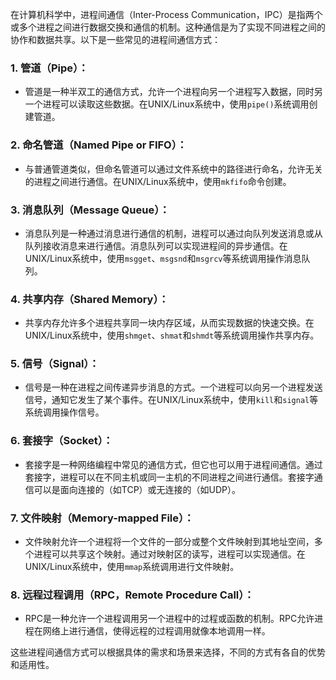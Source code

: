 在计算机科学中，进程间通信（Inter-Process Communication，IPC）是指两个或多个进程之间进行数据交换和通信的机制。这种通信是为了实现不同进程之间的协作和数据共享。以下是一些常见的进程间通信方式：

### 1. **管道（Pipe）：**

- 管道是一种半双工的通信方式，允许一个进程向另一个进程写入数据，同时另一个进程可以读取这些数据。在UNIX/Linux系统中，使用`pipe()`系统调用创建管道。

### 2. **命名管道（Named Pipe or FIFO）：**

- 与普通管道类似，但命名管道可以通过文件系统中的路径进行命名，允许无关的进程之间进行通信。在UNIX/Linux系统中，使用`mkfifo`命令创建。

### 3. **消息队列（Message Queue）：**

- 消息队列是一种通过消息进行通信的机制，进程可以通过向队列发送消息或从队列接收消息来进行通信。消息队列可以实现进程间的异步通信。在UNIX/Linux系统中，使用`msgget`、`msgsnd`和`msgrcv`等系统调用操作消息队列。

### 4. **共享内存（Shared Memory）：**

- 共享内存允许多个进程共享同一块内存区域，从而实现数据的快速交换。在UNIX/Linux系统中，使用`shmget`、`shmat`和`shmdt`等系统调用操作共享内存。

### 5. **信号（Signal）：**

- 信号是一种在进程之间传递异步消息的方式。一个进程可以向另一个进程发送信号，通知它发生了某个事件。在UNIX/Linux系统中，使用`kill`和`signal`等系统调用操作信号。

### 6. **套接字（Socket）：**

- 套接字是一种网络编程中常见的通信方式，但它也可以用于进程间通信。通过套接字，进程可以在不同主机或同一主机的不同进程之间进行通信。套接字通信可以是面向连接的（如TCP）或无连接的（如UDP）。

### 7. **文件映射（Memory-mapped File）：**

- 文件映射允许一个进程将一个文件的一部分或整个文件映射到其地址空间，多个进程可以共享这个映射。通过对映射区的读写，进程可以实现通信。在UNIX/Linux系统中，使用`mmap`系统调用进行文件映射。

### 8. **远程过程调用（RPC，Remote Procedure Call）：**

- RPC是一种允许一个进程调用另一个进程中的过程或函数的机制。RPC允许进程在网络上进行通信，使得远程的过程调用就像本地调用一样。

这些进程间通信方式可以根据具体的需求和场景来选择，不同的方式有各自的优势和适用性。

